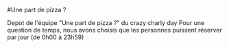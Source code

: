 #Une part de pizza ?

Depot de l'équipe "Une part de pizza ?"
du crazy charly day
Pour une question de temps, nous avons choisis que les personnes puissent réserver par jour (de 0h00 à 23h59)